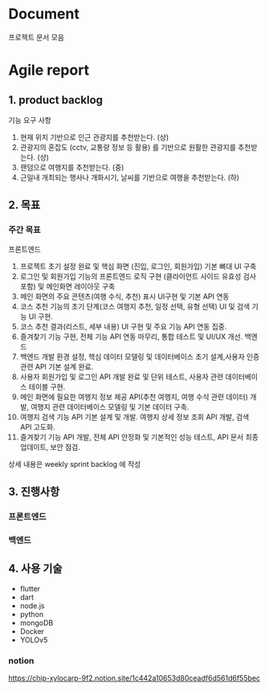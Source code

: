 # Document
프로젝트 문서 모음
<h1>Agile report</h1>

## 1. product backlog

기능 요구 사항
1. 현재 위치 기반으로 인근 관광지를 추천받는다. (상)
2. 관광지의 혼잡도 (cctv, 교통량 정보 등 활용) 를 기반으로 원활한 관광지를 추천받는다. (상)
3. 랜덤으로 여행지를 추천받는다. (중)
4. 근일내 개최되는 행사나 개화시기, 날씨를 기반으로 여행을 추천받는다. (하)

## 2. 목표

### 주간 목표
프론트엔드
1. 프로젝트 초기 설정 완료 및 핵심 화면 (진입, 로그인, 회원가입) 기본 뼈대 UI 구축
2. 로그인 및 회원가입 기능의 프론트엔드 로직 구현 (클라이언트 사이드 유효성 검사 포함) 및 메인화면 레이아웃 구축
3. 메인 화면의 주요 콘텐츠(여행 수식, 추천) 표시 UI구현 및 기본 API 연동
4. 코스 추천 기능의 초기 단계(코스 여행지 추천, 일정 선택, 유형 선택) UI 및 검색 기능 UI 구현.
5. 코스 추천 결과(리스트, 세부 내용) UI 구현 및 주요 기능 API 연동 집중.
6. 즐겨찾기 기능 구현, 전체 기능 API 연동 마무리, 통합 테스트 및 UI/UX 개선.
백엔드
1.  백엔드 개발 환경 설정, 핵심 데이터 모델링 및 데이터베이스 초기 설계,사용자 인증 관련 API 기본 설계 완료.
2.  사용자 회원가입 및 로그인 API 개발 완료 및 단위 테스트, 사용자 관련 데이터베이스 테이블 구현.
3.  메인 화면에 필요한 여행지 정보 제공 API(추천 여행지, 여행 수식 관련 데이터) 개발, 여행지 관련 데이터베이스 모델링 및 기본 데이터 구축.
4.  여행지 검색 기능 API 기본 설계 및 개발. 여행지 상세 정보 조회 API 개발, 검색 API 고도화.
5.  즐겨찾기 기능 API 개발, 전체 API 안정화 및 기본적인 성능 테스트, API 문서 최종 업데이트, 보안 점검.

상세 내용은 weekly sprint backlog 에 작성

## 3. 진행사항



### 프론트엔드


### 백엔드


## 4. 사용 기술

- flutter
- dart
- node.js
- python 
- mongoDB
- Docker
- YOLOv5

### notion
https://chip-xylocarp-9f2.notion.site/1c442a10653d80ceadf6d561d6f55bec
